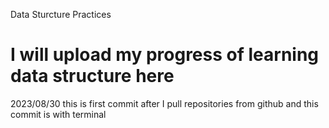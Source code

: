 Data Sturcture Practices

I will upload my progress of learning  data structure here
==========================================================
2023/08/30 this is first commit after I pull repositories from github and this commit is with terminal 
